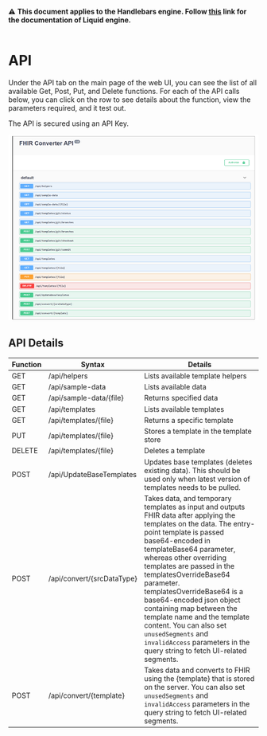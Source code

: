 ⚠ **This document applies to the Handlebars engine. Follow [this](https://github.com/microsoft/FHIR-Converter/tree/dotliquid) link for the documentation of Liquid engine.** <br></br>

# API

Under the API tab on the main page of the web UI, you can see the list of all available Get, Post, Put, and Delete functions. For each of the API calls below, you can click on the row to see details about the function, view the parameters required, and it test out.

The API is secured using an API Key.

![API Summary](images/api-summary.png)

## API Details

| Function | Syntax                    | Details                                         |
|----------|---------------------------|-------------------------------------------------|
|GET       |/api/helpers               |Lists available template helpers                 |
|GET       |/api/sample-data           |Lists available data                             |
|GET       |/api/sample-data/{file}    |Returns specified data                            |
|GET       |/api/templates             |Lists available templates                        |
|GET       |/api/templates/{file}      |Returns a specific template                      |
|PUT       |/api/templates/{file}      |Stores a template in the template store          |
|DELETE    |/api/templates/{file}      |Deletes a template                               |
|POST      |/api/UpdateBaseTemplates   |Updates base templates (deletes existing data). This should be used only when latest version of templates needs to be pulled.
|POST      |/api/convert/{srcDataType} |Takes data, and temporary templates as input and outputs FHIR data after applying the templates on the data. The entry-point template is passed base64-encoded in templateBase64 parameter, whereas other overriding templates are passed in the templatesOverrideBase64 parameter.  templatesOverrideBase64 is a base64-encoded json object containing map between the template name and the template content. You can also set `unusedSegments` and `invalidAccess` parameters in the query string to fetch UI-related segments.|
|POST      |/api/convert/{template}    |Takes data and converts to FHIR using the {template} that is stored on the server. You can also set `unusedSegments` and `invalidAccess` parameters in the query string to fetch UI-related segments.|
